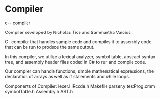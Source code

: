 # Compiler
c-- compiler

Compiler developed by Nicholas Tice and Sammantha Vaicius

C- compiler that handles sample code and compiles it to assembly code that can be run to produce the same output.

In this compiler, we utilize a lexical analyzer, symbol table, abstract syntax tree, and assembly header files coded in C# to run and compile code.

Our compiler can handle functions, simple mathematical expressions, the declaration of arrays as well as if statements and while loops.  

Components of Compiler: lexer.l IRcode.h Makefile parser.y testProg.cmm symbolTable.h Assembly.h AST.h
